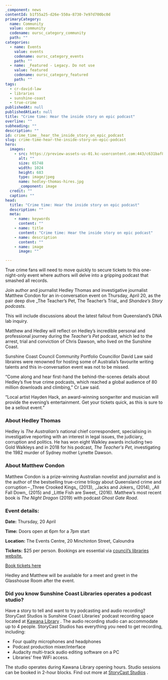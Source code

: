 ```yaml
---
_component: news
contentId: b1f55a25-d26e-550a-8730-7e97d700bc0d
primaryCategory:
  name: Community
  value: community
  codename: oursc_category_community
  path: ""
categories:
  - name: Events
    value: events
    codename: oursc_category_events
    path: ""
  - name: _Featured - Legacy. Do not use
    value: featured
    codename: oursc_category_featured
    path: ""
tags:
  - cr-david-law
  - libraries
  - sunshine-coast
  - true-crime
publishedAt: null
publishedAtLast: null
title: "Crime time: Hear the inside story on epic podcast"
overline: ""
subheading: ""
description: ""
id: crime_time__hear_the_inside_story_on_epic_podcast
slug: crime-time-hear-the-inside-story-on-epic-podcast
hero:
  images:
    - src: https://preview-assets-us-01.kc-usercontent.com:443/c631baf8-1b46-001f-580c-d0001b68b4a8/17e117c5-b2ac-4618-aa67-3bc37f59217f/hedley-thomas-hires.jpg
      alt: ""
      size: 65748
      width: 1024
      height: 683
      type: image/jpeg
      name: hedley-thomas-hires.jpg
      _component: image
  credit: ""
  caption: ""
head:
  title: "Crime time: Hear the inside story on epic podcast"
  description: ""
  meta:
    - name: keywords
      content: ""
    - name: title
      content: "Crime time: Hear the inside story on epic podcast"
    - name: description
      content: ""
    - name: image
      image: ""

---
```

True crime fans will need to move quickly to secure tickets to this one-night-only event where authors will delve into a gripping podcast that smashed all records.

Join author and journalist Hedley Thomas and investigative journalist Matthew Condon for an in-conversation event on Thursday, April 20, as the pair deep dive \_The Teacher’s Pet, The Teacher’s Trial\_ and *Shandee’s Story* *podcasts.*

This will include discussions about the latest fallout from Queensland’s DNA lab inquiry. 

Matthew and Hedley will reflect on Hedley’s incredible personal and professional journey during the *Teacher’s Pet* podcast, which led to the arrest, trial and conviction of Chris Dawson, who lived on the Sunshine Coast.

Sunshine Coast Council Community Portfolio Councillor David Law said libraires were renowned for hosting some of Australia’s favourite writing talents and this in-conversation event was not to be missed.

“Come along and hear first-hand the behind-the-scenes details about Hedley’s five true crime podcasts, which reached a global audience of 80 million downloads and climbing,” Cr Law said.

“Local artist Hayden Hack, an award-winning songwriter and musician will provide the evening’s entertainment. Get your tickets quick, as this is sure to be a sellout event.”

### About Hedley Thomas

Hedley is *The Australian’s* national chief correspondent, specialising in investigative reporting with an interest in legal issues, the judiciary, corruption and politics. He has won eight Walkley awards including two Gold Walkleys and in 2018 for his podcast, *The Teacher's Pet*, investigating the 1982 murder of Sydney mother Lynette Dawson.

### About Matthew Condon

Matthew Condon is a prize-winning Australian novelist and journalist and is the author of the bestselling true-crime trilogy about Queensland crime and corruption – \_Three Crooked Kings\_ (2013), \_Jacks and Jokers\_ (2014), \_All Fall Down\_ (2015) and \_Little Fish are Sweet\_ (2016). Matthew’s most recent book is *The Night Dragon* (2019) with podcast *Ghost Gate Road*.

### Event details:

**Date:** Thursday, 20 April

**Time:** Doors open at 6pm for a 7pm start

**Location:** The Events Centre, 20 Minchinton Street, Caloundra

**Tickets:** $25 per person. Bookings are essential via [council’s libraries website.](https://library.sunshinecoast.qld.gov.au/whats-on/meet-hedley-thomas)
&#x20; 

[Book tickets here](https://library.sunshinecoast.qld.gov.au/whats-on/meet-hedley-thomas)


Hedley and Matthew will be available for a meet and greet in the Glasshouse Room after the event.

### Did you know Sunshine Coast Libraries operates a podcast studio?

Have a story to tell and want to try podcasting and audio recording? StoryCast Studios is Sunshine Coast Libraries’ podcast recording space located at [Kawana Library](https://library.sunshinecoast.qld.gov.au/Visit/Library-Locations/Kawana-Library)
. The audio recording studio can accommodate up to 4 people. StoryCast Studios has everything you need to get recording, including:

*   Four quality microphones and headphones
*   Podcast production mixer/interface
*   Audacity multi-track audio editing software on a PC
*   Libraries’ free WiFi access.

The studio operates during Kawana Library opening hours. Studio sessions can be booked in 2-hour blocks. Find out more at [StoryCast Studios](https://library.sunshinecoast.qld.gov.au/Visit/Podcast-Studio)
.
